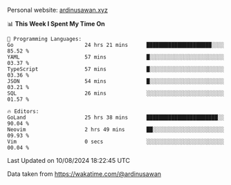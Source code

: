 Personal website: [ardinusawan.xyz](https://ardinusawan.xyz)

<!--START_SECTION:waka-->
📊 **This Week I Spent My Time On** 

```text
💬 Programming Languages: 
Go                       24 hrs 21 mins      █████████████████████░░░░   85.52 % 
YAML                     57 mins             █░░░░░░░░░░░░░░░░░░░░░░░░   03.37 % 
TypeScript               57 mins             █░░░░░░░░░░░░░░░░░░░░░░░░   03.36 % 
JSON                     54 mins             █░░░░░░░░░░░░░░░░░░░░░░░░   03.21 % 
SQL                      26 mins             ░░░░░░░░░░░░░░░░░░░░░░░░░   01.57 % 

🔥 Editors: 
GoLand                   25 hrs 38 mins      ███████████████████████░░   90.04 % 
Neovim                   2 hrs 49 mins       ██░░░░░░░░░░░░░░░░░░░░░░░   09.93 % 
Vim                      0 secs              ░░░░░░░░░░░░░░░░░░░░░░░░░   00.04 % 
```


 Last Updated on 10/08/2024 18:22:45 UTC
<!--END_SECTION:waka-->
Data taken from https://wakatime.com/@ardinusawan

